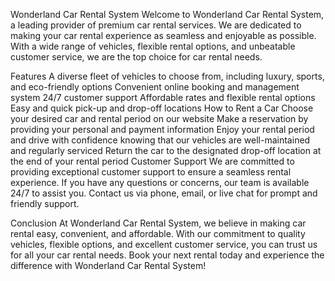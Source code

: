 Wonderland Car Rental System
Welcome to Wonderland Car Rental System, a leading provider of premium car rental services. We are dedicated to making your car rental experience as seamless and enjoyable as possible. With a wide range of vehicles, flexible rental options, and unbeatable customer service, we are the top choice for car rental needs.

Features
A diverse fleet of vehicles to choose from, including luxury, sports, and eco-friendly options
Convenient online booking and management system
24/7 customer support
Affordable rates and flexible rental options
Easy and quick pick-up and drop-off locations
How to Rent a Car
Choose your desired car and rental period on our website
Make a reservation by providing your personal and payment information
Enjoy your rental period and drive with confidence knowing that our vehicles are well-maintained and regularly serviced
Return the car to the designated drop-off location at the end of your rental period
Customer Support
We are committed to providing exceptional customer support to ensure a seamless rental experience. If you have any questions or concerns, our team is available 24/7 to assist you. Contact us via phone, email, or live chat for prompt and friendly support.

Conclusion
At Wonderland Car Rental System, we believe in making car rental easy, convenient, and affordable. With our commitment to quality vehicles, flexible options, and excellent customer service, you can trust us for all your car rental needs. Book your next rental today and experience the difference with Wonderland Car Rental System!
